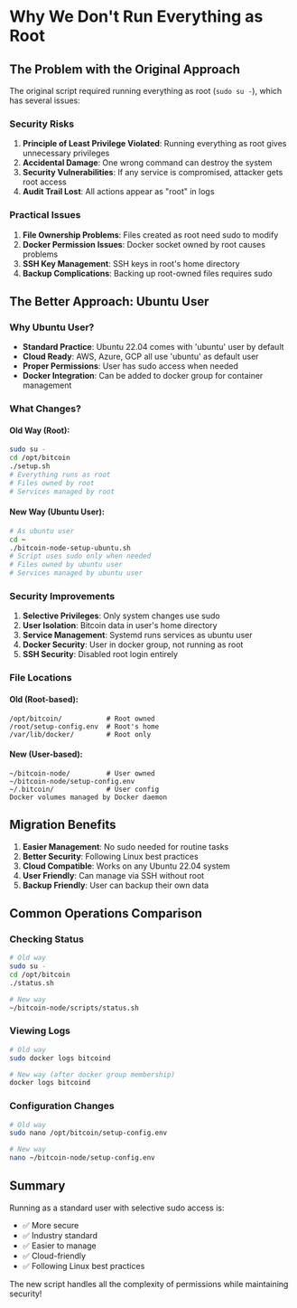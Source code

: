 # Why We Don't Run Everything as Root

## The Problem with the Original Approach

The original script required running everything as root (`sudo su -`), which has several issues:

### Security Risks
1. **Principle of Least Privilege Violated**: Running everything as root gives unnecessary privileges
2. **Accidental Damage**: One wrong command can destroy the system
3. **Security Vulnerabilities**: If any service is compromised, attacker gets root access
4. **Audit Trail Lost**: All actions appear as "root" in logs

### Practical Issues
1. **File Ownership Problems**: Files created as root need sudo to modify
2. **Docker Permission Issues**: Docker socket owned by root causes problems
3. **SSH Key Management**: SSH keys in root's home directory
4. **Backup Complications**: Backing up root-owned files requires sudo

## The Better Approach: Ubuntu User

### Why Ubuntu User?
- **Standard Practice**: Ubuntu 22.04 comes with 'ubuntu' user by default
- **Cloud Ready**: AWS, Azure, GCP all use 'ubuntu' as default user
- **Proper Permissions**: User has sudo access when needed
- **Docker Integration**: Can be added to docker group for container management

### What Changes?

#### Old Way (Root):
```bash
sudo su -
cd /opt/bitcoin
./setup.sh
# Everything runs as root
# Files owned by root
# Services managed by root
```

#### New Way (Ubuntu User):
```bash
# As ubuntu user
cd ~
./bitcoin-node-setup-ubuntu.sh
# Script uses sudo only when needed
# Files owned by ubuntu user
# Services managed by ubuntu user
```

### Security Improvements

1. **Selective Privileges**: Only system changes use sudo
2. **User Isolation**: Bitcoin data in user's home directory
3. **Service Management**: Systemd runs services as ubuntu user
4. **Docker Security**: User in docker group, not running as root
5. **SSH Security**: Disabled root login entirely

### File Locations

#### Old (Root-based):
```
/opt/bitcoin/           # Root owned
/root/setup-config.env  # Root's home
/var/lib/docker/        # Root only
```

#### New (User-based):
```
~/bitcoin-node/         # User owned
~/bitcoin-node/setup-config.env
~/.bitcoin/             # User config
Docker volumes managed by Docker daemon
```

## Migration Benefits

1. **Easier Management**: No sudo needed for routine tasks
2. **Better Security**: Following Linux best practices
3. **Cloud Compatible**: Works on any Ubuntu 22.04 system
4. **User Friendly**: Can manage via SSH without root
5. **Backup Friendly**: User can backup their own data

## Common Operations Comparison

### Checking Status
```bash
# Old way
sudo su -
cd /opt/bitcoin
./status.sh

# New way
~/bitcoin-node/scripts/status.sh
```

### Viewing Logs
```bash
# Old way
sudo docker logs bitcoind

# New way (after docker group membership)
docker logs bitcoind
```

### Configuration Changes
```bash
# Old way
sudo nano /opt/bitcoin/setup-config.env

# New way
nano ~/bitcoin-node/setup-config.env
```

## Summary

Running as a standard user with selective sudo access is:
- ✅ More secure
- ✅ Industry standard
- ✅ Easier to manage
- ✅ Cloud-friendly
- ✅ Following Linux best practices

The new script handles all the complexity of permissions while maintaining security!